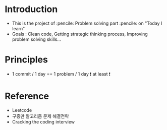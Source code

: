 # Introduction

* This is the project of :pencile: Problem solving part :pencile: on "Today I learn" 
* Goals : Clean code, Getting strategic thinking process, Improving problem solving skills...

# Principles

* 1 commit / 1 day == 1 problem / 1 day :heavy_exclamation_mark: at least :heavy_exclamation_mark: 

# Reference

- Leetcode
- 구종만 알고리즘 문제 해결전략 
- Cracking the coding interview

